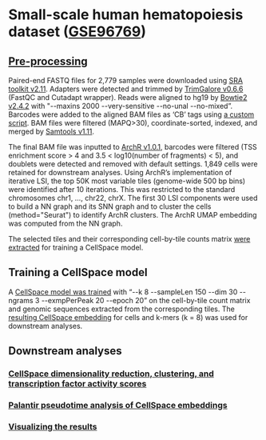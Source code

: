# Small-scale human hematopoiesis dataset ([GSE96769](https://www.ncbi.nlm.nih.gov/geo/query/acc.cgi?acc=GSE96769))

## [Pre-processing](pre-processing)

Paired-end FASTQ files for 2,779 samples were downloaded using [SRA toolkit v2.11](pre-processing/0-fastq_dump.sh). Adapters were detected and trimmed by [TrimGalore v0.6.6](pre-processing/1-TrimGalore.sh) (FastQC and Cutadapt wrapper). Reads were aligned to hg19 by [Bowtie2 v2.4.2](pre-processing/2-bowtie2.sh) with "--maxins 2000 --very-sensitive --no-unal --no-mixed”. Barcodes were added to the aligned BAM files as ‘CB’ tags using [a custom script](pre-processing/addBarcodeTag.cpp). BAM files were filtered (MAPQ>30), coordinate-sorted, indexed, and merged by [Samtools v1.11](pre-processing/3-samtools.sh).

The final BAM file was inputted to [ArchR v1.0.1](pre-processing/4-ArchR.R), barcodes were filtered (TSS enrichment score > 4 and 3.5 < log10(number of fragments) < 5), and doublets were detected and removed with default settings. 1,849 cells were retained for downstream analyses. Using ArchR’s implementation of iterative LSI, the top 50K most variable tiles (genome-wide 500 bp bins) were identified after 10 iterations. This was restricted to the standard chromosomes chr1, …, chr22, chrX. The first 30 LSI components were used to build a NN graph and its SNN graph and to cluster the cells (method="Seurat") to identify ArchR clusters. The ArchR UMAP embedding was computed from the NN graph.

The selected tiles and their corresponding cell-by-tile counts matrix [were extracted](pre-processing/5-CellSpace_inputs.R) for training a CellSpace model.

## Training a CellSpace model

A [CellSpace model was trained](CellSpace-train.sh) with “--k 8 --sampleLen 150 --dim 30 --ngrams 3 --exmpPerPeak 20 --epoch 20” on the cell-by-tile count matrix and genomic sequences extracted from the corresponding tiles. The [resulting CellSpace embedding](CellSpace-results/GSE96769-embedding.tsv) for cells and k-mers (k = 8) was used for downstream analyses.

## Downstream analyses

### [CellSpace dimensionality reduction, clustering, and transcription factor activity scores](CellSpace-downstream.R)

### [Palantir pseudotime analysis of CellSpace embeddings](palantir.py)

### [Visualizing the results](plot-results.R)
